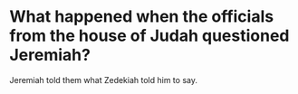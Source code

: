 # What happened when the officials from the house of Judah questioned Jeremiah?

Jeremiah told them what Zedekiah told him to say.
